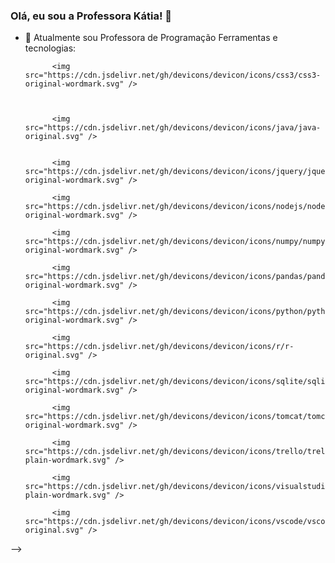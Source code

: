 ### Olá, eu sou a Professora Kátia! 👋

- 🔭 Atualmente sou Professora de Programação
Ferramentas e tecnologias:

            <img src="https://cdn.jsdelivr.net/gh/devicons/devicon/icons/css3/css3-original-wordmark.svg" />
          
       
          
            <img src="https://cdn.jsdelivr.net/gh/devicons/devicon/icons/java/java-original.svg" />
          
              
            <img src="https://cdn.jsdelivr.net/gh/devicons/devicon/icons/jquery/jquery-original-wordmark.svg" />
          
            <img src="https://cdn.jsdelivr.net/gh/devicons/devicon/icons/nodejs/nodejs-original-wordmark.svg" />
          
            <img src="https://cdn.jsdelivr.net/gh/devicons/devicon/icons/numpy/numpy-original-wordmark.svg" />
          
            <img src="https://cdn.jsdelivr.net/gh/devicons/devicon/icons/pandas/pandas-original-wordmark.svg" />
          
            <img src="https://cdn.jsdelivr.net/gh/devicons/devicon/icons/python/python-original-wordmark.svg" />
          
            <img src="https://cdn.jsdelivr.net/gh/devicons/devicon/icons/r/r-original.svg" />
          
            <img src="https://cdn.jsdelivr.net/gh/devicons/devicon/icons/sqlite/sqlite-original-wordmark.svg" />
          
            <img src="https://cdn.jsdelivr.net/gh/devicons/devicon/icons/tomcat/tomcat-original-wordmark.svg" />
          
            <img src="https://cdn.jsdelivr.net/gh/devicons/devicon/icons/trello/trello-plain-wordmark.svg" />
          
            <img src="https://cdn.jsdelivr.net/gh/devicons/devicon/icons/visualstudio/visualstudio-plain-wordmark.svg" />
          
            <img src="https://cdn.jsdelivr.net/gh/devicons/devicon/icons/vscode/vscode-original.svg" />
          
-->

